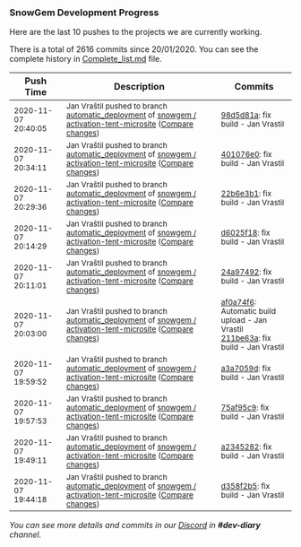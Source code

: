
### SnowGem Development Progress

Here are the last 10 pushes to the projects we are currently working.

There is a total of 2616 commits since 20/01/2020. You can see the complete history in
 [Complete_list.md](Complete_list.md) file.

| Push Time | Description | Commits |
| --- | --- | --- |
| <sub>2020-11-07 20:40:05</sub> | <sub>Jan Vraštil pushed to branch [automatic\_deployment](https://gitlab.com/snowgem/activation-tent-microsite/commits/automatic_deployment) of [snowgem / activation\-tent\-microsite](https://gitlab.com/snowgem/activation-tent-microsite) ([Compare changes](https://gitlab.com/snowgem/activation-tent-microsite/compare/401076e0a1f97ae307c48c59e58058d080875528...98d5d81ad6cd8b30abc1e290663cddcfe139fc45))</sub> | <sub>[98d5d81a](https://gitlab.com/snowgem/activation-tent-microsite/-/commit/98d5d81ad6cd8b30abc1e290663cddcfe139fc45): fix build - Jan Vrastil</sub> |
| <sub>2020-11-07 20:34:11</sub> | <sub>Jan Vraštil pushed to branch [automatic\_deployment](https://gitlab.com/snowgem/activation-tent-microsite/commits/automatic_deployment) of [snowgem / activation\-tent\-microsite](https://gitlab.com/snowgem/activation-tent-microsite) ([Compare changes](https://gitlab.com/snowgem/activation-tent-microsite/compare/22b6e3b1874b41310d71cb900768c15e98a53bcb...401076e0a1f97ae307c48c59e58058d080875528))</sub> | <sub>[401076e0](https://gitlab.com/snowgem/activation-tent-microsite/-/commit/401076e0a1f97ae307c48c59e58058d080875528): fix build - Jan Vrastil</sub> |
| <sub>2020-11-07 20:29:36</sub> | <sub>Jan Vraštil pushed to branch [automatic\_deployment](https://gitlab.com/snowgem/activation-tent-microsite/commits/automatic_deployment) of [snowgem / activation\-tent\-microsite](https://gitlab.com/snowgem/activation-tent-microsite) ([Compare changes](https://gitlab.com/snowgem/activation-tent-microsite/compare/d6025f180caa17d277e80deb94baa7bbdd18221d...22b6e3b1874b41310d71cb900768c15e98a53bcb))</sub> | <sub>[22b6e3b1](https://gitlab.com/snowgem/activation-tent-microsite/-/commit/22b6e3b1874b41310d71cb900768c15e98a53bcb): fix build - Jan Vrastil</sub> |
| <sub>2020-11-07 20:14:29</sub> | <sub>Jan Vraštil pushed to branch [automatic\_deployment](https://gitlab.com/snowgem/activation-tent-microsite/commits/automatic_deployment) of [snowgem / activation\-tent\-microsite](https://gitlab.com/snowgem/activation-tent-microsite) ([Compare changes](https://gitlab.com/snowgem/activation-tent-microsite/compare/24a97492e24b311503016f51da3419251ffdc99c...d6025f180caa17d277e80deb94baa7bbdd18221d))</sub> | <sub>[d6025f18](https://gitlab.com/snowgem/activation-tent-microsite/-/commit/d6025f180caa17d277e80deb94baa7bbdd18221d): fix build - Jan Vrastil</sub> |
| <sub>2020-11-07 20:11:01</sub> | <sub>Jan Vraštil pushed to branch [automatic\_deployment](https://gitlab.com/snowgem/activation-tent-microsite/commits/automatic_deployment) of [snowgem / activation\-tent\-microsite](https://gitlab.com/snowgem/activation-tent-microsite) ([Compare changes](https://gitlab.com/snowgem/activation-tent-microsite/compare/211be63a017a9ddc3e46161d29f1a8d1587bc328...24a97492e24b311503016f51da3419251ffdc99c))</sub> | <sub>[24a97492](https://gitlab.com/snowgem/activation-tent-microsite/-/commit/24a97492e24b311503016f51da3419251ffdc99c): fix build - Jan Vrastil</sub> |
| <sub>2020-11-07 20:03:00</sub> | <sub>Jan Vraštil pushed to branch [automatic\_deployment](https://gitlab.com/snowgem/activation-tent-microsite/commits/automatic_deployment) of [snowgem / activation\-tent\-microsite](https://gitlab.com/snowgem/activation-tent-microsite) ([Compare changes](https://gitlab.com/snowgem/activation-tent-microsite/compare/a3a7059d66693f54fdef32f6cef9d4749baee3fd...211be63a017a9ddc3e46161d29f1a8d1587bc328))</sub> | <sub>[af0a74f6](https://gitlab.com/snowgem/activation-tent-microsite/-/commit/af0a74f6d052f9cfffe42f766054895472ca26c1): Automatic build upload - Jan Vrastil<br>[211be63a](https://gitlab.com/snowgem/activation-tent-microsite/-/commit/211be63a017a9ddc3e46161d29f1a8d1587bc328): fix build - Jan Vrastil</sub> |
| <sub>2020-11-07 19:59:52</sub> | <sub>Jan Vraštil pushed to branch [automatic\_deployment](https://gitlab.com/snowgem/activation-tent-microsite/commits/automatic_deployment) of [snowgem / activation\-tent\-microsite](https://gitlab.com/snowgem/activation-tent-microsite) ([Compare changes](https://gitlab.com/snowgem/activation-tent-microsite/compare/75af95c9e9e6ea6a27cdf40c882b9b18a9db4e1c...a3a7059d66693f54fdef32f6cef9d4749baee3fd))</sub> | <sub>[a3a7059d](https://gitlab.com/snowgem/activation-tent-microsite/-/commit/a3a7059d66693f54fdef32f6cef9d4749baee3fd): fix build - Jan Vrastil</sub> |
| <sub>2020-11-07 19:57:53</sub> | <sub>Jan Vraštil pushed to branch [automatic\_deployment](https://gitlab.com/snowgem/activation-tent-microsite/commits/automatic_deployment) of [snowgem / activation\-tent\-microsite](https://gitlab.com/snowgem/activation-tent-microsite) ([Compare changes](https://gitlab.com/snowgem/activation-tent-microsite/compare/a23452824fc5b5c9d22aaaa23d20912c5d22acf2...75af95c9e9e6ea6a27cdf40c882b9b18a9db4e1c))</sub> | <sub>[75af95c9](https://gitlab.com/snowgem/activation-tent-microsite/-/commit/75af95c9e9e6ea6a27cdf40c882b9b18a9db4e1c): fix build - Jan Vrastil</sub> |
| <sub>2020-11-07 19:49:11</sub> | <sub>Jan Vraštil pushed to branch [automatic\_deployment](https://gitlab.com/snowgem/activation-tent-microsite/commits/automatic_deployment) of [snowgem / activation\-tent\-microsite](https://gitlab.com/snowgem/activation-tent-microsite) ([Compare changes](https://gitlab.com/snowgem/activation-tent-microsite/compare/d358f2b5157941a235a6d932fce78b491cb2a9f3...a23452824fc5b5c9d22aaaa23d20912c5d22acf2))</sub> | <sub>[a2345282](https://gitlab.com/snowgem/activation-tent-microsite/-/commit/a23452824fc5b5c9d22aaaa23d20912c5d22acf2): fix build - Jan Vrastil</sub> |
| <sub>2020-11-07 19:44:18</sub> | <sub>Jan Vraštil pushed to branch [automatic\_deployment](https://gitlab.com/snowgem/activation-tent-microsite/commits/automatic_deployment) of [snowgem / activation\-tent\-microsite](https://gitlab.com/snowgem/activation-tent-microsite) ([Compare changes](https://gitlab.com/snowgem/activation-tent-microsite/compare/d5f254da02842cd55bde2251f9b418d55e32a45a...d358f2b5157941a235a6d932fce78b491cb2a9f3))</sub> | <sub>[d358f2b5](https://gitlab.com/snowgem/activation-tent-microsite/-/commit/d358f2b5157941a235a6d932fce78b491cb2a9f3): fix build - Jan Vrastil</sub> |

_You can see more details and commits in our [Discord](https://discord.gg/zumGnbg) in **#dev-diary** channel._
